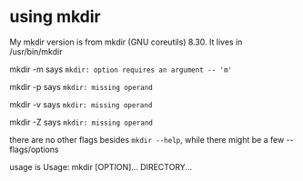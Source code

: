 # using mkdir

My mkdir version is from mkdir (GNU coreutils) 8.30.
It lives in /usr/bin/mkdir

mkdir -m says `mkdir: option requires an argument -- 'm'`

mkdir -p says `mkdir: missing operand`

mkdir -v says `mkdir: missing operand`

mkdir -Z says `mkdir: missing operand`

there are no other flags besides `mkdir --help`, while there might be a few -- flags/options

usage is Usage: mkdir [OPTION]... DIRECTORY...
